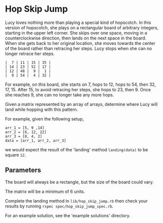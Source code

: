 # Hop Skip Jump

Lucy loves nothing more than playing a special kind of hopscotch. In this version of hopscotch, she plays on a rectangular board of arbitrary integers, starting in the upper left corner. She skips over one space, moving in a counterclockwise direction, then lands on the next space in the board. When she gets back to her original location, she moves towards the center of the board rather than retracing her steps. Lucy stops when she can no longer retrace her steps. 

```
|  7 | 11 | 15 | 35 |
| 14 | 23 | 52 | 17 | 
| 12 | 48 |  9 |  1 |
|  0 | 54 |  4 | 32 |
```

For example, on this board, she starts on 7, hops to 12, hops to 54, then 32, 17, 15. After 15, to avoid retracing her steps, she hops to 23, then 9. Once she reaches 9, she can no longer take any more hops.

Given a matrix represented by an array of arrays, determine where Lucy will land while hopping with this pattern. 

For example, given the following setup,
```
arr_1 = [5, 9 ,14]
arr_2 = [6, 12, 22]
arr_3 = [8, 4, 2]
data = [arr_1, arr_2, arr_3] 
```
we would expect the result of the 'landing' method `landing(data)` to be square `12`. 

## Parameters 

The board will always be a rectangle, but the size of the board could vary.

The matrix will be a minimum of 6 units.

Complete the landing method in `lib/hop_skip_jump.rb` then check your results by running `rspec spec/hop_skip_jump_spec.rb`.

For an example solution, see the 'example solutions' directory.